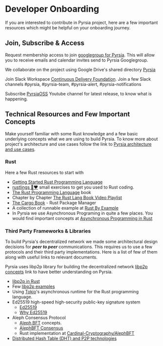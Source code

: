 # Developer Onboarding

If you are interested to contribute in Pyrsia project, here are a few important resources which might be helpful on your onboarding journey.

## Join, Subscribe & Access

Request membership access to join [googlegroup for Pyrsia](https://groups.google.com/g/pyrsia). This will allow you to
receive emails and calendar invites send to Pyrsia Googlegroup.

We collaborate on the project using Google Drive's shared directory
[Pyrsia](https://drive.google.com/drive/folders/1vXO2YUjdyFXfjNGiKn82kUQ5ePrzp_jV?usp=share_link)

Join Slack Workspace [Continuous Delivery Foundation](https://cdeliveryfdn.slack.com/). Join a few Slack channels #pyrsia, #pyrsia-team, #pyrsia-alert, #pyrsia-notifications

Subscribe [PyrsiaOSS](https://www.youtube.com/channel/UClPQKloIElvJk7EdSST3W5g) Youtube channel for latest release, to know what is happening.

## Technical Resources and Few Important Concepts

Make yourself familiar with some Rust knowledge and a few basic underlying concepts what we are using to build Pyrsia.
To know more about project's architecture and use cases follow the link to
[Pyrsia architecture and use cases](https://github.com/pyrsia/pyrsia/blob/main/docs/developers/pyrsia-architecture-and-use-cases.md).

### Rust

Here a few Rust resources to start with

- [Getting Started Rust Programming Language](https://www.rust-lang.org/learn/get-started)
- [rustlings 🦀❤️](https://github.com/rust-lang/rustlings) small exercises to get you used to Rust coding.
- [The Rust Programming Language](https://doc.rust-lang.org/stable/book/) book
- Chapter by Chapter [The Rust Lang Book Video Playlist](https://www.youtube.com/playlist?list=PLai5B987bZ9CoVR-QEIN9foz4QCJ0H2Y8)
- [The Cargo Book](https://doc.rust-lang.org/cargo/index.html) - Rust Package Manager
- A collection of runnable example at [Rust By Example](https://doc.rust-lang.org/stable/rust-by-example/)
- In Pyrsia we use Asynchronous Programing in quite a few places. You would find important concepts at [Asynchronous Programming in Rust](https://rust-lang.github.io/async-book/)

### Third Party Frameworks & Libraries

To build Pyrsia's decentralized network we made some architectural design decisions for **_peer to peer_**
communications. This requires us to use a few protocols and their third party implementations. Here is a list of few
of them along with useful links to relevant documents.

Pyrsia uses libp2p library for building the decentralized network
[libp2p concepts](https://docs.libp2p.io/concepts/) link to have better understanding on Pyrsia.
  - [libp2p in Rust](https://github.com/libp2p/rust-libp2p)
  - Few [libp2p examples](https://github.com/libp2p/rust-libp2p/tree/master/examples)
- Using [Tokio](https://tokio.rs/tokio/tutorial)'s asynchronous runtime for the Rust programming language.
- Ed25519 high-speed high-security public-key signature system
  - [Ed25519](https://ed25519.cr.yp.to/index.html)
  - [Why Ed25519](https://sectigostore.com/blog/ecdsa-vs-rsa-everything-you-need-to-know/)
- Aleph Consensus Protocol
  - [Aleph BFT](https://cardinal-cryptography.github.io/AlephBFT/what_is_aleph_bft.html) concepts.
  - [AlephBFT Consensus](https://docs.alephzero.org/aleph-zero/explore/alephbft-consensus)
  - Rust implementation at [Cardinal-Cryptography/AlephBFT](https://github.com/Cardinal-Cryptography/AlephBFT)
- [Distributed Hash Table (DHT) and P2P technologies](https://www.sobyte.net/post/2022-01/dht-and-p2p/)

